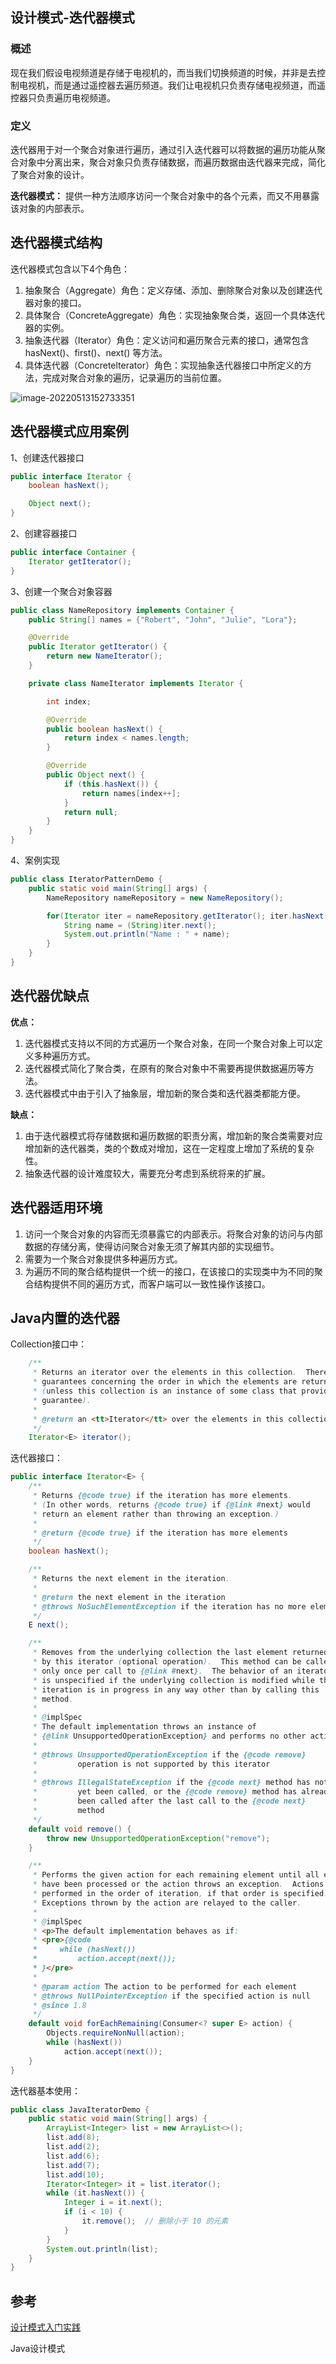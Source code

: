 ## 设计模式-迭代器模式

### 概述

现在我们假设电视频道是存储于电视机的，而当我们切换频道的时候，并非是去控制电视机，而是通过遥控器去遍历频道。我们让电视机只负责存储电视频道，而遥控器只负责遍历电视频道。

### 定义

迭代器用于对一个聚合对象进行遍历，通过引入迭代器可以将数据的遍历功能从聚合对象中分离出来，聚合对象只负责存储数据，而遍历数据由迭代器来完成，简化了聚合对象的设计。

**迭代器模式：** 提供一种方法顺序访问一个聚合对象中的各个元素，而又不用暴露该对象的内部表示。

## 迭代器模式结构

迭代器模式包含以下4个角色：

1. 抽象聚合（Aggregate）角色：定义存储、添加、删除聚合对象以及创建迭代器对象的接口。
2. 具体聚合（ConcreteAggregate）角色：实现抽象聚合类，返回一个具体迭代器的实例。
3. 抽象迭代器（Iterator）角色：定义访问和遍历聚合元素的接口，通常包含 hasNext()、first()、next() 等方法。
4. 具体迭代器（Concretelterator）角色：实现抽象迭代器接口中所定义的方法，完成对聚合对象的遍历，记录遍历的当前位置。

![image-20220513152733351](https://blog-1300853183.cos.ap-chengdu.myqcloud.com/img/image-20220513152733351.png)

## 迭代器模式应用案例

1、创建迭代器接口

```java
public interface Iterator {
    boolean hasNext();

    Object next();
}
```

2、创建容器接口

```java
public interface Container {
    Iterator getIterator();
}
```

3、创建一个聚合对象容器

```java
public class NameRepository implements Container {
    public String[] names = {"Robert", "John", "Julie", "Lora"};

    @Override
    public Iterator getIterator() {
        return new NameIterator();
    }

    private class NameIterator implements Iterator {

        int index;

        @Override
        public boolean hasNext() {
            return index < names.length;
        }

        @Override
        public Object next() {
            if (this.hasNext()) {
                return names[index++];
            }
            return null;
        }
    }
}
```

4、案例实现

```java
public class IteratorPatternDemo {
    public static void main(String[] args) {
        NameRepository nameRepository = new NameRepository();

        for(Iterator iter = nameRepository.getIterator(); iter.hasNext();){
            String name = (String)iter.next();
            System.out.println("Name : " + name);
        }
    }
}
```

## 迭代器优缺点

**优点：**

1. 迭代器模式支持以不同的方式遍历一个聚合对象，在同一个聚合对象上可以定义多种遍历方式。
2. 迭代器模式简化了聚合类，在原有的聚合对象中不需要再提供数据遍历等方法。
3. 迭代器模式中由于引入了抽象层，增加新的聚合类和迭代器类都能方便。

**缺点：**

1. 由于迭代器模式将存储数据和遍历数据的职责分离，增加新的聚合类需要对应增加新的迭代器类，类的个数成对增加，这在一定程度上增加了系统的复杂性。
2. 抽象迭代器的设计难度较大，需要充分考虑到系统将来的扩展。

## 迭代器适用环境

1. 访问一个聚合对象的内容而无须暴露它的内部表示。将聚合对象的访问与内部数据的存储分离，使得访问聚合对象无须了解其内部的实现细节。
2. 需要为一个聚合对象提供多种遍历方式。
3. 为遍历不同的聚合结构提供一个统一的接口，在该接口的实现类中为不同的聚合结构提供不同的遍历方式，而客户端可以一致性操作该接口。

## Java内置的迭代器

Collection接口中：

```java
    /**
     * Returns an iterator over the elements in this collection.  There are no
     * guarantees concerning the order in which the elements are returned
     * (unless this collection is an instance of some class that provides a
     * guarantee).
     *
     * @return an <tt>Iterator</tt> over the elements in this collection
     */
    Iterator<E> iterator();
```

迭代器接口：

```java
public interface Iterator<E> {
    /**
     * Returns {@code true} if the iteration has more elements.
     * (In other words, returns {@code true} if {@link #next} would
     * return an element rather than throwing an exception.)
     *
     * @return {@code true} if the iteration has more elements
     */
    boolean hasNext();

    /**
     * Returns the next element in the iteration.
     *
     * @return the next element in the iteration
     * @throws NoSuchElementException if the iteration has no more elements
     */
    E next();

    /**
     * Removes from the underlying collection the last element returned
     * by this iterator (optional operation).  This method can be called
     * only once per call to {@link #next}.  The behavior of an iterator
     * is unspecified if the underlying collection is modified while the
     * iteration is in progress in any way other than by calling this
     * method.
     *
     * @implSpec
     * The default implementation throws an instance of
     * {@link UnsupportedOperationException} and performs no other action.
     *
     * @throws UnsupportedOperationException if the {@code remove}
     *         operation is not supported by this iterator
     *
     * @throws IllegalStateException if the {@code next} method has not
     *         yet been called, or the {@code remove} method has already
     *         been called after the last call to the {@code next}
     *         method
     */
    default void remove() {
        throw new UnsupportedOperationException("remove");
    }

    /**
     * Performs the given action for each remaining element until all elements
     * have been processed or the action throws an exception.  Actions are
     * performed in the order of iteration, if that order is specified.
     * Exceptions thrown by the action are relayed to the caller.
     *
     * @implSpec
     * <p>The default implementation behaves as if:
     * <pre>{@code
     *     while (hasNext())
     *         action.accept(next());
     * }</pre>
     *
     * @param action The action to be performed for each element
     * @throws NullPointerException if the specified action is null
     * @since 1.8
     */
    default void forEachRemaining(Consumer<? super E> action) {
        Objects.requireNonNull(action);
        while (hasNext())
            action.accept(next());
    }
}
```

迭代器基本使用：

```java
public class JavaIteratorDemo {
    public static void main(String[] args) {
        ArrayList<Integer> list = new ArrayList<>();
        list.add(8);
        list.add(2);
        list.add(6);
        list.add(7);
        list.add(10);
        Iterator<Integer> it = list.iterator();
        while (it.hasNext()) {
            Integer i = it.next();
            if (i < 10) {
                it.remove();  // 删除小于 10 的元素
            }
        }
        System.out.println(list);
    }
}
```

## 参考

[设计模式入门实践](https://www.cmsblogs.com/article/1407700152680058880)

Java设计模式